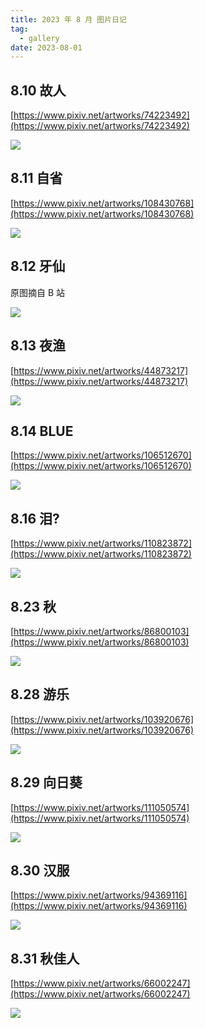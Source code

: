 ```yaml
---
title: 2023 年 8 月 图片日记
tag:
  - gallery
date: 2023-08-01
---
```


## 8.10 故人

[https://www.pixiv.net/artworks/74223492](https://www.pixiv.net/artworks/74223492)

<img src='https://raw.githubusercontent.com/shellRaining/img/main/2308/p10.jpg'>

## 8.11 自省

[https://www.pixiv.net/artworks/108430768](https://www.pixiv.net/artworks/108430768)

<img src='https://raw.githubusercontent.com/shellRaining/img/main/2308/p11.jpg'>

## 8.12 牙仙

原图摘自 B 站

<img src='https://raw.githubusercontent.com/shellRaining/img/main/2308/p12.jpg'>

## 8.13 夜渔

[https://www.pixiv.net/artworks/44873217](https://www.pixiv.net/artworks/44873217)

<img src='https://raw.githubusercontent.com/shellRaining/img/main/2308/p13.jpg'>

## 8.14 BLUE

[https://www.pixiv.net/artworks/106512670](https://www.pixiv.net/artworks/106512670)

<img src='https://raw.githubusercontent.com/shellRaining/img/main/2308/p14.jpg'>

## 8.16 泪?

[https://www.pixiv.net/artworks/110823872](https://www.pixiv.net/artworks/110823872)

<img src='https://raw.githubusercontent.com/shellRaining/img/main/2308/p16.jpg'>

## 8.23 秋

[https://www.pixiv.net/artworks/86800103](https://www.pixiv.net/artworks/86800103)

<img src='https://raw.githubusercontent.com/shellRaining/img/main/2308/p23.jpg'>

## 8.28 游乐

[https://www.pixiv.net/artworks/103920676](https://www.pixiv.net/artworks/103920676)

<img src='https://raw.githubusercontent.com/shellRaining/img/main/2308/p28.jpg'>

## 8.29 向日葵

[https://www.pixiv.net/artworks/111050574](https://www.pixiv.net/artworks/111050574)

<img src='https://raw.githubusercontent.com/shellRaining/img/main/2308/p29_2.jpg'>

## 8.30 汉服

[https://www.pixiv.net/artworks/94369116](https://www.pixiv.net/artworks/94369116)

<img src='https://raw.githubusercontent.com/shellRaining/img/main/2308/p30.jpg'>

## 8.31 秋佳人

[https://www.pixiv.net/artworks/66002247](https://www.pixiv.net/artworks/66002247)

<img src='https://raw.githubusercontent.com/shellRaining/img/main/2308/p31.jpg'>

